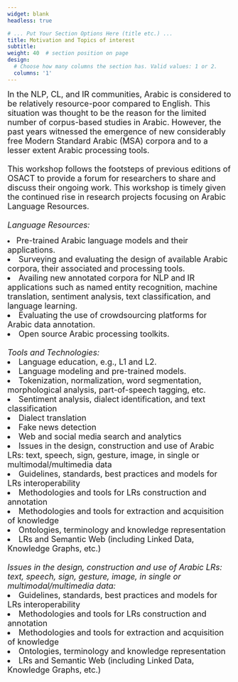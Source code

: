 ```yaml
---
widget: blank
headless: true

# ... Put Your Section Options Here (title etc.) ...
title: Motivation and Topics of interest
subtitle:
weight: 40  # section position on page
design:
  # Choose how many columns the section has. Valid values: 1 or 2.
  columns: '1'
---
```

<div class="container">
        <div class="row">
          <div class="col-lg-8 mx-auto">
            <p class="lead"><font size = "4">
In the NLP, CL, and IR communities, Arabic is considered to be relatively resource-poor compared to English. This situation was thought to be the reason for the limited number of corpus-based studies in Arabic. However, the past years witnessed the emergence of new considerably free Modern Standard Arabic (MSA) corpora and to a lesser extent Arabic processing tools. <br><br>
This workshop follows the footsteps of previous editions of OSACT to provide a forum for researchers to share and discuss their ongoing work. This workshop is timely given the continued rise in research projects focusing on Arabic Language Resources. <br><br>
<i>Language Resources:</i><br>

<li> Pre-trained Arabic language models and their applications. </li>
<li> Surveying and evaluating the design of available Arabic corpora, their associated and processing tools. </li>
<li> Availing new annotated corpora for NLP and IR applications such as named entity recognition, machine translation, sentiment analysis, text classification, and language learning. </li>
<li> Evaluating the use of crowdsourcing platforms for Arabic data annotation. </li>
<li> Open source Arabic processing toolkits. </li>
<br>
<i> Tools and Technologies: </i> <br>

<li>Language education, e.g., L1 and L2.</li>
<li>Language modeling and pre-trained models.</li>
<li>Tokenization, normalization, word segmentation, morphological analysis, part-of-speech tagging, etc. </li>
<li>Sentiment analysis, dialect identification, and text classification</li>
<li>Dialect translation</li>
<li>Fake news detection</li>
<li>Web and social media search and analytics</li>
<li>Issues in the design, construction and use of Arabic LRs: text, speech, sign, gesture, image, in single or multimodal/multimedia data</li>
<li>Guidelines, standards, best practices and models for LRs interoperability</li>
<li>Methodologies and tools for LRs construction and annotation</li>
<li>Methodologies and tools for extraction and acquisition of knowledge</li>
<li>Ontologies, terminology and knowledge representation</li>
<li>LRs and Semantic Web (including Linked Data, Knowledge Graphs, etc.)</li>
<br>
<i>Issues in the design, construction and use of Arabic LRs: text, speech, sign, gesture, image, in single or multimodal/multimedia data: </i>
<br>

<li>Guidelines, standards, best practices and models for LRs interoperability</li>
<li>Methodologies and tools for LRs construction and annotation</li>
<li>Methodologies and tools for extraction and acquisition of knowledge</li>
<li>Ontologies, terminology and knowledge representation</li>
<li>LRs and Semantic Web (including Linked Data, Knowledge Graphs, etc.)</li>


</font></p>
          </div>
        </div>
      </div>